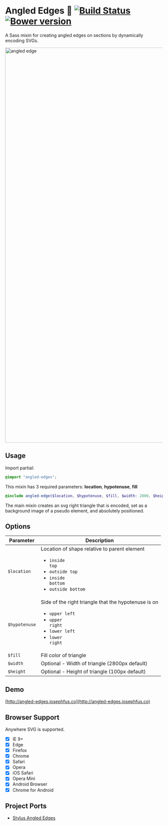 # Angled Edges :triangular_ruler: [![Build Status](https://travis-ci.org/josephfusco/angled-edges.svg?branch=master)](https://travis-ci.org/josephfusco/angled-edges) [![Bower version](https://badge.fury.io/bo/angled-edges.svg)](https://badge.fury.io/bo/angled-edges)

A Sass mixin for creating angled edges on sections by dynamically encoding SVGs.

<img width="1262" alt="angled edge" src="https://cloud.githubusercontent.com/assets/6676674/16118929/33700404-33a7-11e6-8e94-a9ace624a41a.png">

## Usage

Import partial:
```scss
@import "angled-edges";
```

This mixin has 3 required parameters: **location**, **hypotenuse**, **fill**
```scss
@include angled-edge($location, $hypotenuse, $fill, $width: 2800, $height: 100);
```

The main mixin creates an svg right triangle that is encoded, set as a background image of a pseudo element, and absolutely positioned.

## Options

| Parameter | Description |
| ----------| ----------- |
| `$location` | Location of shape relative to parent element <uL><li><code>inside top</code></li><li><code>outside top</code></li><li><code>inside bottom</code></li><li><code>outside bottom</code></li></ul> |
| `$hypotenuse` | Side of the right triangle that the hypotenuse is on <uL><li><code>upper left</code></li><li><code>upper right</code></li><li><code>lower left</code></li><li><code>lower right</code></li></ul> |
| `$fill` | Fill color of triangle |
| `$width` | Optional - Width of triangle (2800px default) |
| `$height` | Optional - Height of triangle (100px default) |

## Demo

[http://angled-edges.josephfus.co](http://angled-edges.josephfus.co)

## Browser Support

Anywhere SVG is supported.

- [x] IE 9+
- [x] Edge
- [x] Firefox
- [x] Chrome
- [x] Safari
- [x] Opera
- [x] iOS Safari
- [x] Opera Mini
- [x] Android Browser
- [x] Chrome for Android

## Project Ports

+ [Stylus Angled Edges](https://github.com/OlegWock/stylus-angled-edges)
